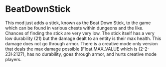# BeatDownStick
This mod just adds a stick, known as the Beat Down Stick, to the game which can be found in various chests within dungeons and the like. Chances of finding the stick are very very low. The stick itself has a very low durability (21) but the damage dealt to an entity is their max health. This damage does not go through armor. There is a creative mode only version that deals the max damage possible (Float.MAX_VALUE which is (2-2-23)·2127), has no durability, goes through armor, and hurts creative mode players.
